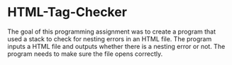 # HTML-Tag-Checker
The goal of this programming assignment was to create a program that used a stack to check for nesting errors in an HTML file. The program inputs a HTML file and outputs whether there is a nesting error or not. The program needs to make sure the file opens correctly.
